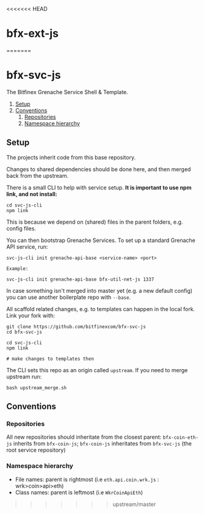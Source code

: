 <<<<<<< HEAD
# bfx-ext-js
=======
# bfx-svc-js

The Bitfinex Grenache Service Shell & Template.

1. [Setup](#setup)
1. [Conventions](#conventions)
    1. [Repositories](#repositories)
    1. [Namespace hierarchy](#namespace-hierarchy)

## Setup

The projects inherit code from this base repository.

Changes to shared dependencies should be done here, and then merged back from the upstream.

There is a small CLI to help with service setup. **It is important to use npm link, and not install:**

```
cd svc-js-cli
npm link
```

This is because we depend on (shared) files in the parent folders, e.g. config files.

You can then bootstrap Grenache Services. To set up a standard Grenache API service, run:

```
svc-js-cli init grenache-api-base <service-name> <port>

Example:

svc-js-cli init grenache-api-base bfx-util-net-js 1337
```

In case something isn't merged into master yet (e.g. a new default config) you can use another boilerplate repo with `--base`.

All scaffold related changes, e.g. to templates can happen in the local fork. Link your fork with:

```
git clone https://github.com/bitfinexcom/bfx-svc-js
cd bfx-svc-js

cd svc-js-cli
npm link

# make changes to templates then

```


The CLI sets this repo as an origin called `upstream`. If you need to merge upstream run:

```
bash upstream_merge.sh
```

## Conventions

### Repositories

All new repositories should inheritate from the closest parent: `bfx-coin-eth-js` inherits from `bfx-coin-js`; `bfx-coin-js` inheritates from `bfx-svc-js` (the root service repository)

### Namespace hierarchy

* File names: parent is rightmost (i.e `eth.api.coin.wrk.js` : wrk>coin>api>eth)
* Class names: parent is leftmost (i.e `WkrCoinApiEth`)
>>>>>>> upstream/master
